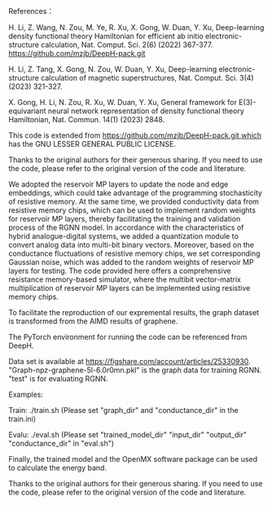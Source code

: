 References：

H. Li, Z. Wang, N. Zou, M. Ye, R. Xu, X. Gong, W. Duan, Y. Xu, Deep-learning density functional theory Hamiltonian for efficient ab initio electronic-structure calculation, Nat. Comput. Sci. 2(6) (2022) 367-377. https://github.com/mzjb/DeepH-pack.git

H. Li, Z. Tang, X. Gong, N. Zou, W. Duan, Y. Xu, Deep-learning electronic-structure calculation of magnetic superstructures, Nat. Comput. Sci. 3(4) (2023) 321-327.

X. Gong, H. Li, N. Zou, R. Xu, W. Duan, Y. Xu, General framework for E(3)-equivariant neural network representation of density functional theory Hamiltonian, Nat. Commun. 14(1) (2023) 2848.

This code is extended from https://github.com/mzjb/DeepH-pack.git,which has the GNU LESSER GENERAL PUBLIC LICENSE.

Thanks to the original authors for their generous sharing. If you need to use the code, please refer to the original version of the code and literature.

We adopted the reservoir MP layers to update the node and edge embeddings, which could take advantage of the programming stochasticity of resistive memory. At the same time, we provided conductivity data from resistive memory chips, which can be used to implement random weights for reservoir MP layers, thereby facilitating the training and validation process of the RGNN model. In accordance with the characteristics of hybrid analogue-digital systems, we added a quantization module to convert analog data into multi-bit binary vectors. Moreover, based on the conductance fluctuations of resistive memory chips, we set corresponding Gaussian noise, which was added to the random weights of reservoir MP layers for testing. The code provided here offers a comprehensive resistance memory-based simulator, where the multibit vector-matrix multiplication of reservoir MP layers can be implemented using resistive memory chips.

To facilitate the reproduction of our expremental results, the graph dataset is transformed from the AIMD results of graphene.

The PyTorch environment for running the code can be referenced from DeepH.

Data set is available at https://figshare.com/account/articles/25330930. "Graph-npz-graphene-5l-6.0r0mn.pkl" is the graph data for training RGNN. "test" is for evaluating RGNN.

Examples:

Train: ./train.sh (Please set "graph_dir" and "conductance_dir" in the train.ini)

Evalu: ./eval.sh (Please set "trained_model_dir" "input_dir" "output_dir" "conductance_dir" in "eval.sh")

Finally, the trained model and the OpenMX software package can be used to calculate the energy band.

Thanks to the original authors for their generous sharing. If you need to use the code, please refer to the original version of the code and literature.
